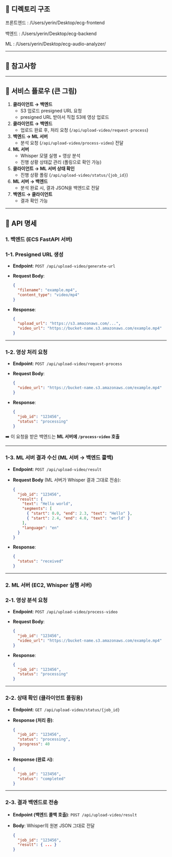 ## 📌 디렉토리 구조

프론트엔드 : /Users/yerin/Desktop/ecg-frontend

백엔드 : /Users/yerin/Desktop/ecg-backend

ML : /Users/yerin/Desktop/ecg-audio-analyzer/

---

## 📌 참고사항

---

## 📌 서비스 플로우 (큰 그림)

1. **클라이언트 → 백엔드**
   - S3 업로드 presigned URL 요청
   - presigned URL 받아서 직접 S3에 영상 업로드
2. **클라이언트 → 백엔드**
   - 업로드 완료 후, 처리 요청 (`/api/upload-video/request-process`)
3. **백엔드 → ML 서버**
   - 분석 요청 (`/api/upload-video/process-video`) 전달
4. **ML 서버**
   - Whisper 모델 실행 + 영상 분석
   - 진행 상황 상태값 관리 (폴링으로 확인 가능)
5. **클라이언트 → ML 서버 상태 확인**
   - 진행 상황 폴링 (`/api/upload-video/status/{job_id}`)
6. **ML 서버 → 백엔드**
   - 분석 완료 시, 결과 JSON을 백엔드로 전달
7. **백엔드 → 클라이언트**
   - 결과 확인 가능

---

## 📌 API 명세

### 1. **백엔드 (ECS FastAPI 서버)**

### 1-1. Presigned URL 생성

- **Endpoint**: `POST /api/upload-video/generate-url`
- **Request Body**:

  ```json
  {
    "filename": "example.mp4",
    "content_type": "video/mp4"
  }
  ```

- **Response**:

  ```json
  {
    "upload_url": "https://s3.amazonaws.com/...",
    "video_url": "https://bucket-name.s3.amazonaws.com/example.mp4"
  }
  ```

---

### 1-2. 영상 처리 요청

- **Endpoint**: `POST /api/upload-video/request-process`
- **Request Body**:

  ```json
  {
    "video_url": "https://bucket-name.s3.amazonaws.com/example.mp4"
  }
  ```

- **Response**:

  ```json
  {
    "job_id": "123456",
    "status": "processing"
  }
  ```

➡️ 이 요청을 받은 백엔드는 **ML 서버에 `/process-video` 호출**

---

### 1-3. ML 서버 결과 수신 (ML 서버 → 백엔드 콜백)

- **Endpoint**: `POST /api/upload-video/result`
- **Request Body** (ML 서버가 Whisper 결과 그대로 전송):

  ```json
  {
    "job_id": "123456",
    "result": {
      "text": "Hello world",
      "segments": [
        { "start": 0.0, "end": 2.3, "text": "Hello" },
        { "start": 2.4, "end": 4.0, "text": "world" }
      ],
      "language": "en"
    }
  }
  ```

- **Response**:

  ```json
  {
    "status": "received"
  }
  ```

---

### 2. **ML 서버 (EC2, Whisper 실행 서버)**

### 2-1. 영상 분석 요청

- **Endpoint**: `POST /api/upload-video/process-video`
- **Request Body**:

  ```json
  {
    "job_id": "123456",
    "video_url": "https://bucket-name.s3.amazonaws.com/example.mp4"
  }
  ```

- **Response**:

  ```json
  {
    "job_id": "123456",
    "status": "processing"
  }
  ```

---

### 2-2. 상태 확인 (클라이언트 폴링용)

- **Endpoint**: `GET /api/upload-video/status/{job_id}`
- **Response (처리 중)**:

  ```json
  {
    "job_id": "123456",
    "status": "processing",
    "progress": 40
  }
  ```

- **Response (완료 시)**:

  ```json
  {
    "job_id": "123456",
    "status": "completed"
  }
  ```

---

### 2-3. 결과 백엔드로 전송

- **Endpoint (백엔드 콜백 호출)**: `POST /api/upload-video/result`
- **Body**: Whisper의 원본 JSON 그대로 전달

  ```json
  {
    "job_id": "123456",
    "result": { ... }
  }
  ```
